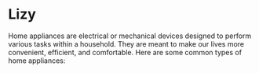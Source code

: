 # Lizy
Home appliances are electrical or mechanical devices designed to perform various tasks within a household. They are meant to make our lives more convenient, efficient, and comfortable. Here are some common types of home appliances:
